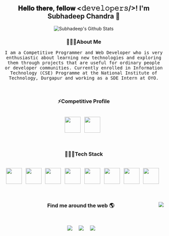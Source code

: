 <h2 align='center'> 𝐇𝐞𝐥𝐥𝐨 𝐭𝐡𝐞𝐫𝐞, 𝐟𝐞𝐥𝐥𝐨𝐰 <𝚍𝚎𝚟𝚎𝚕𝚘𝚙𝚎𝚛𝚜/>!  I'm Subhadeep Chandra 👋 </h2>
<p align='center'>
  <img align="center" src="https://github-readme-stats.vercel.app/api?username=subhadeepchandra1&&show_icons=true&title_color=fff&icon_color=79ff97&text_color=efefef&bg_color=24292e" alt="Subhadeep's Github Stats">
</p>

<h3 align="center"> 🙋🏽‍♂️About Me </h3>
<p align="center"> <samp> 
   I am a Competitive Programmer and Web Developer who is very enthusiastic about learning new technologies and exploring them through projects that are useful for ordinary people or developer communities. Currently enrolled in Information Technology (CSE) Programme at the National Institute of Technology, Durgapur and working as a SDE Intern at OYO. 
  
  </samp>
</p><br>

<h3 align="center"> ⚡Competitive Profile </h3>
<p align="center">
<br>
  <code><a alt="Codechef" href="https://www.codechef.com/users/subhadeep_nit"><img height="50" src="https://simpleicons.org/icons/codechef.svg"></a></code>&nbsp;&nbsp;
  <code><a alt="Codeforces" href="https://codeforces.com/profile/subhadeepchandra1"><img height="50" src="https://simpleicons.org/icons/codeforces.svg"></a></code>&nbsp;&nbsp;
</p><br>


<h3 align="center"> 👨🏽‍💻Tech Stack </h3>
<p align="center">
<br>
  <code><img height="50" src="https://simpleicons.org/icons/javascript.svg"></code>&nbsp;&nbsp;
  <code><img height="50" src="https://simpleicons.org/icons/django.svg"></code>&nbsp;&nbsp;
  <code><img height="50" src="https://simpleicons.org/icons/vue-dot-js.svg"></code>&nbsp;&nbsp;
  <code><img height="50" src="https://simpleicons.org/icons/html5.svg"></code>&nbsp;&nbsp;
  <code><img height="50" src="https://simpleicons.org/icons/python.svg"></code>&nbsp;&nbsp;
  <code><img height="50" src="https://simpleicons.org/icons/cplusplus.svg"></code>&nbsp;&nbsp;
  <code><img height="50" src="https://simpleicons.org/icons/webpack.svg"></code>&nbsp;&nbsp;
  <code><img height="50" src="https://simpleicons.org/icons/react.svg"></code>&nbsp;&nbsp;
</p><br>

<h3  align='center'>Find me around the web 🌎 <img align="right" src="https://visitor-badge.laobi.icu/badge?page_id=subhadeepchandra1.subhadeepchandra1" /></h3><br>

<p align='center'>
  <a href="https://github.com/subhadeepchandra1"><img src="https://img.shields.io/badge/github-black.svg?&style=for-the-badge&logo=github&logoColor=white" /></a>&nbsp;&nbsp;&nbsp;&nbsp;  
  <a href="https://www.linkedin.com/in/subhadeep-chandra-92384717a/"><img src="https://img.shields.io/badge/linkedin-%230077B5.svg?&style=for-the-badge&logo=linkedin&logoColor=white" /></a>&nbsp;&nbsp;&nbsp;&nbsp;
  <a href="mailto:subhadeepchandra1@gmail.com"><img src="https://img.shields.io/badge/gmail-%23D14836.svg?&style=for-the-badge&logo=gmail&logoColor=white" /></a>&nbsp;&nbsp;&nbsp;&nbsp;
</p>


<!--
**subhadeepchandra1/subhadeepchandra1** is a ✨ _special_ ✨ repository because its `README.md` (this file) appears on your GitHub profile.

Here are some ideas to get you started:

- 🔭 I’m currently working on ...
- 🌱 I’m currently learning ...
- 👯 I’m looking to collaborate on ...
- 🤔 I’m looking for help with ...
- 💬 Ask me about ...
- 📫 How to reach me: ...
- 😄 Pronouns: ...
- ⚡ Fun fact: ...
-->

